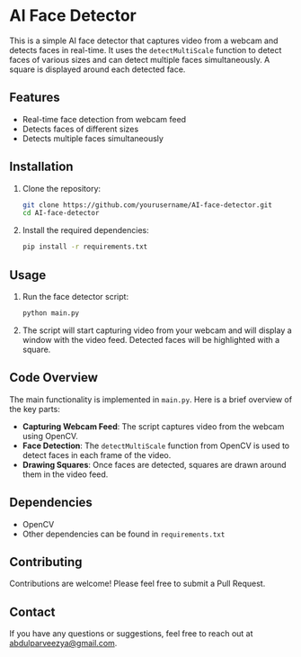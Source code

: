 # AI Face Detector

This is a simple AI face detector that captures video from a webcam and detects faces in real-time. It uses the `detectMultiScale` function to detect faces of various sizes and can detect multiple faces simultaneously. A square is displayed around each detected face.

## Features

- Real-time face detection from webcam feed
- Detects faces of different sizes
- Detects multiple faces simultaneously

## Installation

1. Clone the repository:

   ```bash
   git clone https://github.com/yourusername/AI-face-detector.git
   cd AI-face-detector
   
2. Install the required dependencies:
   ```bash
   pip install -r requirements.txt

## Usage

1. Run the face detector script:
   ```bash
   python main.py
2. The script will start capturing video from your webcam and will display a window with the video feed. Detected faces will be highlighted with a square.
## Code Overview

The main functionality is implemented in `main.py`. Here is a brief overview of the key parts:

- **Capturing Webcam Feed**: The script captures video from the webcam using OpenCV.
- **Face Detection**: The `detectMultiScale` function from OpenCV is used to detect faces in each frame of the video.
- **Drawing Squares**: Once faces are detected, squares are drawn around them in the video feed.

## Dependencies

- OpenCV
- Other dependencies can be found in `requirements.txt`

## Contributing

Contributions are welcome! Please feel free to submit a Pull Request.

## Contact

If you have any questions or suggestions, feel free to reach out at [abdulparveezya@gmail.com](mailto:abdulparveezya@gmail.com).


